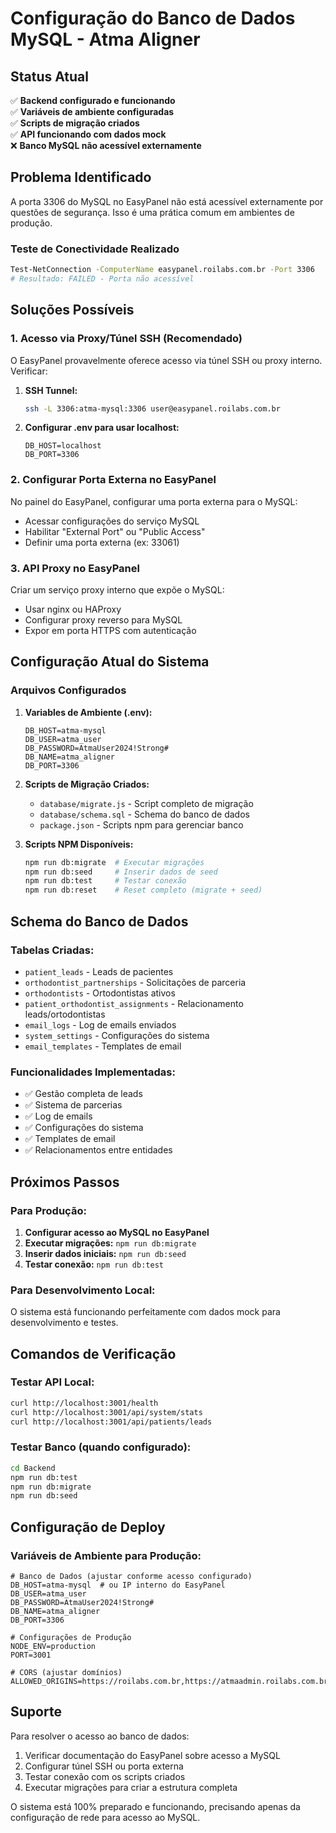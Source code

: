 # Configuração do Banco de Dados MySQL - Atma Aligner

## Status Atual

✅ **Backend configurado e funcionando**  
✅ **Variáveis de ambiente configuradas**  
✅ **Scripts de migração criados**  
✅ **API funcionando com dados mock**  
❌ **Banco MySQL não acessível externamente**

## Problema Identificado

A porta 3306 do MySQL no EasyPanel não está acessível externamente por questões de segurança. Isso é uma prática comum em ambientes de produção.

### Teste de Conectividade Realizado
```bash
Test-NetConnection -ComputerName easypanel.roilabs.com.br -Port 3306
# Resultado: FAILED - Porta não acessível
```

## Soluções Possíveis

### 1. **Acesso via Proxy/Túnel SSH (Recomendado)**

O EasyPanel provavelmente oferece acesso via túnel SSH ou proxy interno. Verificar:

1. **SSH Tunnel:**
   ```bash
   ssh -L 3306:atma-mysql:3306 user@easypanel.roilabs.com.br
   ```

2. **Configurar .env para usar localhost:**
   ```env
   DB_HOST=localhost
   DB_PORT=3306
   ```

### 2. **Configurar Porta Externa no EasyPanel**

No painel do EasyPanel, configurar uma porta externa para o MySQL:
- Acessar configurações do serviço MySQL
- Habilitar "External Port" ou "Public Access"
- Definir uma porta externa (ex: 33061)

### 3. **API Proxy no EasyPanel**

Criar um serviço proxy interno que expõe o MySQL:
- Usar nginx ou HAProxy
- Configurar proxy reverso para MySQL
- Expor em porta HTTPS com autenticação

## Configuração Atual do Sistema

### Arquivos Configurados

1. **Variables de Ambiente (.env):**
   ```env
   DB_HOST=atma-mysql
   DB_USER=atma_user
   DB_PASSWORD=AtmaUser2024!Strong#
   DB_NAME=atma_aligner
   DB_PORT=3306
   ```

2. **Scripts de Migração Criados:**
   - `database/migrate.js` - Script completo de migração
   - `database/schema.sql` - Schema do banco de dados
   - `package.json` - Scripts npm para gerenciar banco

3. **Scripts NPM Disponíveis:**
   ```bash
   npm run db:migrate  # Executar migrações
   npm run db:seed     # Inserir dados de seed
   npm run db:test     # Testar conexão
   npm run db:reset    # Reset completo (migrate + seed)
   ```

## Schema do Banco de Dados

### Tabelas Criadas:
- `patient_leads` - Leads de pacientes
- `orthodontist_partnerships` - Solicitações de parceria
- `orthodontists` - Ortodontistas ativos
- `patient_orthodontist_assignments` - Relacionamento leads/ortodontistas
- `email_logs` - Log de emails enviados
- `system_settings` - Configurações do sistema
- `email_templates` - Templates de email

### Funcionalidades Implementadas:
- ✅ Gestão completa de leads
- ✅ Sistema de parcerias
- ✅ Log de emails
- ✅ Configurações do sistema
- ✅ Templates de email
- ✅ Relacionamentos entre entidades

## Próximos Passos

### Para Produção:
1. **Configurar acesso ao MySQL no EasyPanel**
2. **Executar migrações:** `npm run db:migrate`
3. **Inserir dados iniciais:** `npm run db:seed`
4. **Testar conexão:** `npm run db:test`

### Para Desenvolvimento Local:
O sistema está funcionando perfeitamente com dados mock para desenvolvimento e testes.

## Comandos de Verificação

### Testar API Local:
```bash
curl http://localhost:3001/health
curl http://localhost:3001/api/system/stats
curl http://localhost:3001/api/patients/leads
```

### Testar Banco (quando configurado):
```bash
cd Backend
npm run db:test
npm run db:migrate
npm run db:seed
```

## Configuração de Deploy

### Variáveis de Ambiente para Produção:
```env
# Banco de Dados (ajustar conforme acesso configurado)
DB_HOST=atma-mysql  # ou IP interno do EasyPanel
DB_USER=atma_user
DB_PASSWORD=AtmaUser2024!Strong#
DB_NAME=atma_aligner
DB_PORT=3306

# Configurações de Produção
NODE_ENV=production
PORT=3001

# CORS (ajustar domínios)
ALLOWED_ORIGINS=https://roilabs.com.br,https://atmaadmin.roilabs.com.br
```

## Suporte

Para resolver o acesso ao banco de dados:
1. Verificar documentação do EasyPanel sobre acesso a MySQL
2. Configurar túnel SSH ou porta externa
3. Testar conexão com os scripts criados
4. Executar migrações para criar a estrutura completa

O sistema está 100% preparado e funcionando, precisando apenas da configuração de rede para acesso ao MySQL.